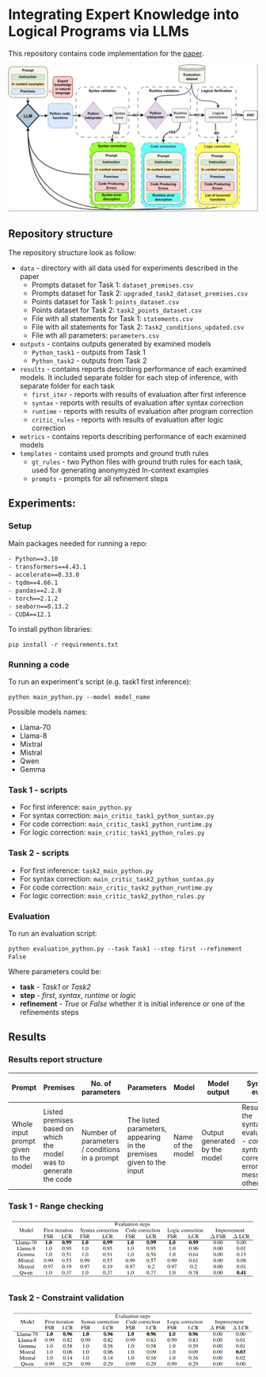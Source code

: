 # Integrating Expert Knowledge into Logical Programs via LLMs
This repository contains code implementation for the [paper]().

![](images/png/framework_diagram.png)

## Repository structure
The repository structure look as follow:
- `data` - directory with all data used for experiments described in the paper
    - Prompts dataset for Task 1: `dataset_premises.csv`
    - Prompts dataset for Task 2: `upgraded_task2_dataset_premises.csv`
    - Points dataset for Task 1: `points_dataset.csv`
    - Points dataset for Task 2: `task2_points_dataset.csv`
    - File with all statements for Task 1: `statements.csv`
    - File with all statements for Task 2: `Task2_conditions_updated.csv`
    - File wth all parameters: `parameters.csv`
- `outputs` - contains outputs generated by examined models
    - `Python_task1` - outputs from Task 1
    - `Python_task2` - outputs from Task 2
- `results` - contains reports describing performance of each examined models. It included separate folder for each step of inference, with separate folder for each task
    - `first_iter` - reports with results of evaluation after first inference
    - `syntax` - reports with results of evaluation after syntax correction
    - `runtime` - reports with results of evaluation after program correction
    - `critic_rules` - reports with results of evaluation after logic correction
- `metrics` - contains reports describing performance of each examined models
- `templates` - contains used prompts and ground truth rules
    - `gt_rules` - two Python files with ground truth rules for each task, used for generating anonymyzed In-context examples
    - `prompts` - prompts for all refinement steps

## Experiments:
### Setup
Main packages needed for running a repo:
```
- Python==3.10
- transformers==4.43.1
- accelerate==0.33.0
- tqdm==4.66.1
- pandas==2.2.0
- torch==2.1.2
- seaborn==0.13.2
- CUDA==12.1
```

To install python libraries:
```console
pip install -r requirements.txt
```

### Running a code
To run an experiment's script (e.g. task1 first inference):
```console
python main_python.py --model model_name
```
Possible models names:
- Llama-70
- Llama-8
- Mixtral
- Mistral
- Qwen
- Gemma

### Task 1 - scripts

- For first inference: `main_python.py`
- For syntax correction: `main_critic_task1_python_suntax.py`
- For code correction: `main_critic_task1_python_runtime.py`
- For logic correction: `main_critic_task1_python_rules.py`

### Task 2 - scripts

- For first inference: `task2_main_python.py`
- For syntax correction: `main_critic_task2_python_suntax.py`
- For code correction: `main_critic_task2_python_runtime.py`
- For logic correction: `main_critic_task2_python_rules.py`

### Evaluation
To run an evaluation script:
```console
python evaluation_python.py --task Task1 --step first --refinement False
```
Where parameters could be:

- **task** - *Task1* or *Task2*
- **step** - *first*, *syntax*, *runtime* or *logic*
- **refinement** - *True* or *False* whether it is initial inference or one of the refinements steps

## Results

### Results report structure
| Prompt | Premises | No. of parameters | Parameters | Model | Model output | Syntax eval | Out-of-range | Out-of-range detection |
| -------- | ------- | -------- | ------- | -------- | ------- | -------- | ------- | -------- |
| Whole input prompt given to the model | Listed premises based on which the model was to generate the code | Number of parameters / conditions in a prompt | The listed parameters, appearing in the premises given to the input| Name of the model | Output generated by the model | Result of the syntaz evaluation - *correct syntax* if correct, error message otherwise | A ground truth answer for detection of out-of-range value | Results of the evaluation returned by a generated code |

### Task 1 - Range checking
![](images/png/Task1_results.png)


### Task 2 - Constraint validation
![](images/png/Task2_results.png)
